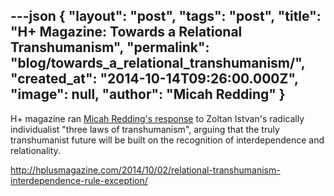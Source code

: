 ---json
{
	"layout": "post",
	"tags": "post",
    "title": "H+ Magazine: Towards a Relational Transhumanism",
    "permalink": "blog/towards_a_relational_transhumanism/",
    "created_at": "2014-10-14T09:26:00.000Z",
    "image":  null,
    "author": "Micah Redding"
}
---

<p>H+ magazine ran <a href="http://hplusmagazine.com/2014/10/02/relational-transhumanism-interdependence-rule-exception/" target="_blank">Micah Redding's response</a>&nbsp;to Zoltan Istvan's radically individualist "three laws of transhumanism",&nbsp;arguing&nbsp;that the truly transhumanist future will be built on the recognition of interdependence and relationality.</p>
<p><a href="http://hplusmagazine.com/2014/10/02/relational-transhumanism-interdependence-rule-exception/">http://hplusmagazine.com/2014/10/02/relational-transhumanism-interdependence-rule-exception/</a></p>
    
